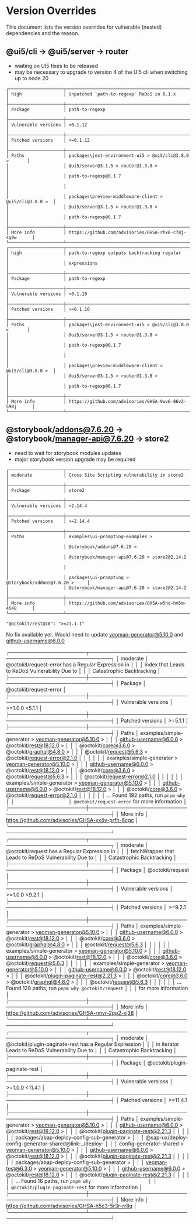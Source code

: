 # Version Overrides

This document lists the version overrides for vulnerable (nested) dependencies and the reason.

## @ui5/cli -> @ui5/server -> router

- waiting on UI5 fixes to be released
- may be necessary to upgrade to version 4 of the UI5 cli when switching up to node 20

```
┌─────────────────────┬────────────────────────────────────────────────────────┐
│ high                │ Unpatched `path-to-regexp` ReDoS in 0.1.x              │
├─────────────────────┼────────────────────────────────────────────────────────┤
│ Package             │ path-to-regexp                                         │
├─────────────────────┼────────────────────────────────────────────────────────┤
│ Vulnerable versions │ <0.1.12                                                │
├─────────────────────┼────────────────────────────────────────────────────────┤
│ Patched versions    │ >=0.1.12                                               │
├─────────────────────┼────────────────────────────────────────────────────────┤
│ Paths               │ packages\jest-environment-ui5 > @ui5/cli@3.8.0 >       │
│                     │ @ui5/server@3.1.5 > router@1.3.8 >                     │
│                     │ path-to-regexp@0.1.7                                   │
│                     │                                                        │
│                     │ packages\preview-middleware-client > @ui5/cli@3.8.0 >  │
│                     │ @ui5/server@3.1.5 > router@1.3.8 >                     │
│                     │ path-to-regexp@0.1.7                                   │
├─────────────────────┼────────────────────────────────────────────────────────┤
│ More info           │ https://github.com/advisories/GHSA-rhx6-c78j-4q9w      │
└─────────────────────┴────────────────────────────────────────────────────────┘
┌─────────────────────┬────────────────────────────────────────────────────────┐
│ high                │ path-to-regexp outputs backtracking regular            │
│                     │ expressions                                            │
├─────────────────────┼────────────────────────────────────────────────────────┤
│ Package             │ path-to-regexp                                         │
├─────────────────────┼────────────────────────────────────────────────────────┤
│ Vulnerable versions │ <0.1.10                                                │
├─────────────────────┼────────────────────────────────────────────────────────┤
│ Patched versions    │ >=0.1.10                                               │
├─────────────────────┼────────────────────────────────────────────────────────┤
│ Paths               │ packages\jest-environment-ui5 > @ui5/cli@3.8.0 >       │
│                     │ @ui5/server@3.1.5 > router@1.3.8 >                     │
│                     │ path-to-regexp@0.1.7                                   │
│                     │                                                        │
│                     │ packages\preview-middleware-client > @ui5/cli@3.8.0 >  │
│                     │ @ui5/server@3.1.5 > router@1.3.8 >                     │
│                     │ path-to-regexp@0.1.7                                   │
├─────────────────────┼────────────────────────────────────────────────────────┤
│ More info           │ https://github.com/advisories/GHSA-9wv6-86v2-598j      │
└─────────────────────┴────────────────────────────────────────────────────────┘

```

## @storybook/addons@7.6.20 -> @storybook/manager-api@7.6.20 -> store2

- need to wait for storybook modules updates
- major storybook version upgrade may be required

```
┌─────────────────────┬────────────────────────────────────────────────────────┐
│ moderate            │ Cross Site Scripting vulnerability in store2           │
├─────────────────────┼────────────────────────────────────────────────────────┤
│ Package             │ store2                                                 │
├─────────────────────┼────────────────────────────────────────────────────────┤
│ Vulnerable versions │ <2.14.4                                                │
├─────────────────────┼────────────────────────────────────────────────────────┤
│ Patched versions    │ >=2.14.4                                               │
├─────────────────────┼────────────────────────────────────────────────────────┤
│ Paths               │ examples\ui-prompting-examples >                       │
│                     │ @storybook/addons@7.6.20 >                             │
│                     │ @storybook/manager-api@7.6.20 > store2@2.14.2          │
│                     │                                                        │
│                     │ packages\ui-prompting > @storybook/addons@7.6.20 >     │
│                     │ @storybook/manager-api@7.6.20 > store2@2.14.2          │
├─────────────────────┼────────────────────────────────────────────────────────┤
│ More info           │ https://github.com/advisories/GHSA-w5hq-hm5m-4548      │
└─────────────────────┴────────────────────────────────────────────────────────┘
```

    "@octokit/rest@18": ">=21.1.1"

No fix available yet. Would need to update yeoman-generator@5.10.0 and  github-username@6.0.0

┌─────────────────────┬────────────────────────────────────────────────────────┐
│ moderate            │ @octokit/request-error has a Regular Expression in     │
│                     │ index that Leads to ReDoS Vulnerability Due to         │
│                     │ Catastrophic Backtracking                              │
├─────────────────────┼────────────────────────────────────────────────────────┤
│ Package             │ @octokit/request-error                                 │
├─────────────────────┼────────────────────────────────────────────────────────┤
│ Vulnerable versions │ >=1.0.0 <5.1.1                                         │
├─────────────────────┼────────────────────────────────────────────────────────┤
│ Patched versions    │ >=5.1.1                                                │
├─────────────────────┼────────────────────────────────────────────────────────┤
│ Paths               │ examples/simple-generator > yeoman-generator@5.10.0 >  │
│                     │ github-username@6.0.0 > @octokit/rest@18.12.0 >        │
│                     │ @octokit/core@3.6.0 > @octokit/graphql@4.8.0 >         │
│                     │ @octokit/request@5.6.3 > @octokit/request-error@2.1.0  │
│                     │                                                        │
│                     │ examples/simple-generator > yeoman-generator@5.10.0 >  │
│                     │ github-username@6.0.0 > @octokit/rest@18.12.0 >        │
│                     │ @octokit/core@3.6.0 > @octokit/request@5.6.3 >         │
│                     │ @octokit/request-error@2.1.0                           │
│                     │                                                        │
│                     │ examples/simple-generator > yeoman-generator@5.10.0 >  │
│                     │ github-username@6.0.0 > @octokit/rest@18.12.0 >        │
│                     │ @octokit/core@3.6.0 > @octokit/request-error@2.1.0     │
│                     │                                                        │
│                     │ ... Found 192 paths, run `pnpm why                     │
│                     │ @octokit/request-error` for more information           │
├─────────────────────┼────────────────────────────────────────────────────────┤
│ More info           │ https://github.com/advisories/GHSA-xx4v-prfh-6cgc      │
└─────────────────────┴────────────────────────────────────────────────────────┘
┌─────────────────────┬────────────────────────────────────────────────────────┐
│ moderate            │ @octokit/request has a Regular Expression in           │
│                     │ fetchWrapper that Leads to ReDoS Vulnerability Due to  │
│                     │ Catastrophic Backtracking                              │
├─────────────────────┼────────────────────────────────────────────────────────┤
│ Package             │ @octokit/request                                       │
├─────────────────────┼────────────────────────────────────────────────────────┤
│ Vulnerable versions │ >=1.0.0 <9.2.1                                         │
├─────────────────────┼────────────────────────────────────────────────────────┤
│ Patched versions    │ >=9.2.1                                                │
├─────────────────────┼────────────────────────────────────────────────────────┤
│ Paths               │ examples/simple-generator > yeoman-generator@5.10.0 >  │
│                     │ github-username@6.0.0 > @octokit/rest@18.12.0 >        │
│                     │ @octokit/core@3.6.0 > @octokit/graphql@4.8.0 >         │
│                     │ @octokit/request@5.6.3                                 │
│                     │                                                        │
│                     │ examples/simple-generator > yeoman-generator@5.10.0 >  │
│                     │ github-username@6.0.0 > @octokit/rest@18.12.0 >        │
│                     │ @octokit/core@3.6.0 > @octokit/request@5.6.3           │
│                     │                                                        │
│                     │ examples/simple-generator > yeoman-generator@5.10.0 >  │
│                     │ github-username@6.0.0 > @octokit/rest@18.12.0 >        │
│                     │ @octokit/plugin-paginate-rest@2.21.3 >                 │
│                     │ @octokit/core@3.6.0 > @octokit/graphql@4.8.0 >         │
│                     │ @octokit/request@5.6.3                                 │
│                     │                                                        │
│                     │ ... Found 128 paths, run `pnpm why @octokit/request`   │
│                     │ for more information                                   │
├─────────────────────┼────────────────────────────────────────────────────────┤
│ More info           │ https://github.com/advisories/GHSA-rmvr-2pp2-xj38      │
└─────────────────────┴────────────────────────────────────────────────────────┘
┌─────────────────────┬────────────────────────────────────────────────────────┐
│ moderate            │ @octokit/plugin-paginate-rest has a Regular Expression │
│                     │ in iterator Leads to ReDoS Vulnerability Due to        │
│                     │ Catastrophic Backtracking                              │
├─────────────────────┼────────────────────────────────────────────────────────┤
│ Package             │ @octokit/plugin-paginate-rest                          │
├─────────────────────┼────────────────────────────────────────────────────────┤
│ Vulnerable versions │ >=1.0.0 <11.4.1                                        │
├─────────────────────┼────────────────────────────────────────────────────────┤
│ Patched versions    │ >=11.4.1                                               │
├─────────────────────┼────────────────────────────────────────────────────────┤
│ Paths               │ examples/simple-generator > yeoman-generator@5.10.0 >  │
│                     │ github-username@6.0.0 > @octokit/rest@18.12.0 >        │
│                     │ @octokit/plugin-paginate-rest@2.21.3                   │
│                     │                                                        │
│                     │ packages/abap-deploy-config-sub-generator >            │
│                     │ @sap-ux/deploy-config-generator-shared@link:../deploy- │
│                     │ config-generator-shared > yeoman-generator@5.10.0 >    │
│                     │ github-username@6.0.0 > @octokit/rest@18.12.0 >        │
│                     │ @octokit/plugin-paginate-rest@2.21.3                   │
│                     │                                                        │
│                     │ packages/abap-deploy-config-sub-generator >            │
│                     │ yeoman-test@6.3.0 > yeoman-generator@5.10.0 >          │
│                     │ github-username@6.0.0 > @octokit/rest@18.12.0 >        │
│                     │ @octokit/plugin-paginate-rest@2.21.3                   │
│                     │                                                        │
│                     │ ... Found 16 paths, run `pnpm why                      │
│                     │ @octokit/plugin-paginate-rest` for more information    │
├─────────────────────┼────────────────────────────────────────────────────────┤
│ More info           │ https://github.com/advisories/GHSA-h5c3-5r3r-rr8q      │
└─────────────────────┴────────────────────────────────────────────────────────┘